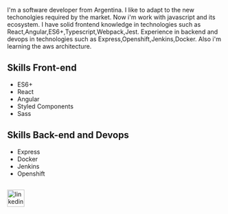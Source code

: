 I'm a software developer from Argentina. I like to adapt to the new techonolgies required by the market. Now i'm work with javascript and its ecosystem. I have solid frontend knowledge in technologies such as React,Angular,ES6+,Typescript,Webpack,Jest.
Experience in backend and devops in technologies such as Express,Openshift,Jenkins,Docker.
Also i'm learning the aws architecture.


## Skills Front-end
* ES6+
* React
* Angular
* Styled Components
* Sass

## Skills Back-end and Devops
* Express
* Docker
* Jenkins
* Openshift

## 
[<img src='https://cdn.jsdelivr.net/npm/simple-icons@3.0.1/icons/linkedin.svg' alt='linkedin' height='40'>](https://www.linkedin.com/in/pablo-baiz/)  
